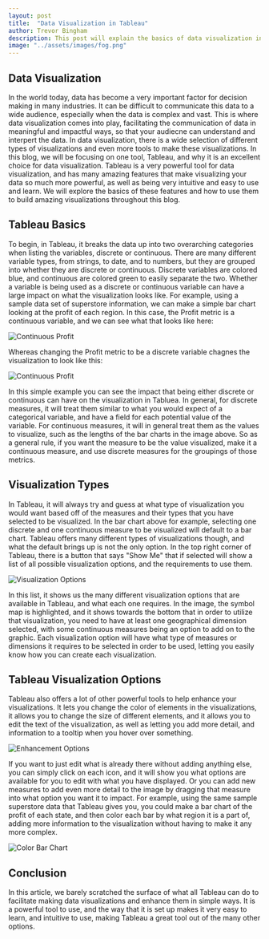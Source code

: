 ```yaml
---
layout: post
title:  "Data Visualization in Tableau"
author: Trevor Bingham
description: This post will explain the basics of data visualization in Tableau.
image: "../assets/images/fog.png"
--- 
```


## Data Visualization

In the world today, data has become a very important factor for decision making in many industries. It can be difficult to communicate this data to a wide audience, especially when the data is complex and vast. This is where data visualization comes into play, facilitating the communication of data in meaningful and impactful ways, so that your audiecne can understand and interpert the data. In data visualization, there is a wide selection of different types of visualizations and even more tools to make these visualizations. In this blog, we will be focusing on one tool, Tableau, and why it is an excellent choice for data visualization. Tableau is a very powerful tool for data visualization, and has many amazing features that make visualizing your data so much more powerful, as well as being very intuitive and easy to use and learn. We will explore the basics of these features and how to use them to build amazing visualizations throughout this blog.

## Tableau Basics

To begin, in Tableau, it breaks the data up into two overarching categories when listing the variables, discrete or continuous. There are many different variable types, from strings, to date, and to numbers, but they are grouped into whether they are discrete or continuous. Discrete variables are colored blue, and continuous are colored green to easily separate the two. Whether a variable is being used as a discrete or continuous variable can have a large impact on what the visualization looks like. For example, using a sample data set of superstore information, we can make a simple bar chart looking at the profit of each region. In this case, the Profit metric is a continuous variable, and we can see what that looks like here:

![Continuous Profit](../assets/images/cont.jpg)

Whereas changing the Profit metric to be a discrete variable chagnes the visualization to look like this:

![Continuous Profit](../assets/images/disc.jpg)

In this simple example you can see the impact that being either discrete or continuous can have on the visualization in Tabluea. In general, for discrete measures, it will treat them similar to what you would expect of a categorical variable, and have a field for each potential value of the variable. For continuous measures, it will in general treat them as the values to visualize, such as the lengths of the bar charts in the image above. So as a general rule, if you want the measure to be the value visualized, make it a continuous measure, and use discrete measures for the groupings of those metrics. 

## Visualization Types

In Tableau, it will always try and guess at what type of visualization you would want based off of the measures and their types that you have selected to be visualized. In the bar chart above for example, selecting one discrete and one continuous measure to be visualized will default to a bar chart. Tableau offers many different types of visualizations though, and what the default brings up is not the only option. In the top right corner of Tableau, there is a button that says "Show Me" that if selected will show a list of all possible visualization options, and the requirements to use them. 

![Visualization Options](../assets/images/show.jpg)

In this list, it shows us the many different visualization options that are available in Tableau, and what each one requires. In the image, the symbol map is highlighted, and it shows towards the bottom that in order to utilize that visualization, you need to have at least one geographical dimension selected, with some continuous measures being an option to add on to the graphic. Each visualization option will have what type of measures or dimensions it requires to be selected in order to be used, letting you easily know how you can create each visualization.

## Tableau Visualization Options

Tableau also offers a lot of other powerful tools to help enhance your visualizations. It lets you change the color of elements in the visualizations, it allows you to change the size of different elements, and it allows you to edit the text of the visualization, as well as letting you add more detail, and information to a tooltip when you hover over something. 

![Enhancement Options](../assets/images/options.jpg)

If you want to just edit what is already there without adding anything else, you can simply click on each icon, and it will show you what options are available for you to edit with what you have displayed. Or you can add new measures to add even more detail to the image by dragging that measure into what option you want it to impact. For example, using the same sample superstore data that Tableau gives you, you could make a bar chart of the profit of each state, and then color each bar by what region it is a part of, adding more information to the visualization without having to make it any more complex. 

![Color Bar Chart](../assets/images/color.jpg)

## Conclusion

In this article, we barely scratched the surface of what all Tableau can do to facilitate making data visualizations and enhance them in simple ways. It is a powerful tool to use, and the way that it is set up makes it very easy to learn, and intuitive to use, making Tableau a great tool out of the many other options. 
